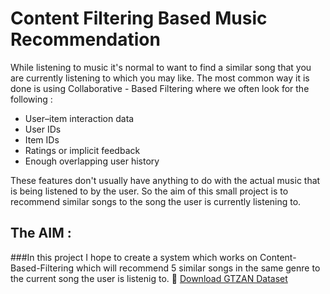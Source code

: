 # Content Filtering Based Music Recommendation 
While listening to music it's normal to want to find a similar song that you are currently listening to which you may like. The most common way it is done is using Collaborative - Based Filtering where we often look for the following :
* User–item interaction data
* User IDs
* Item IDs
* Ratings or implicit feedback
* Enough overlapping user history

These features don't usually have anything to do with the actual music that is being listened to by the user. So the aim of this small project is to recommend similar songs to the song the user is currently listening to.

## The AIM :
###In this project I hope to create a system which works on Content-Based-Filtering which will recommend 5 similar songs in the same genre to the current song the user is listenig to.
📂 [Download GTZAN Dataset](https://www.kaggle.com/datasets/andradaolteanu/gtzan-dataset-music-genre-classification)


